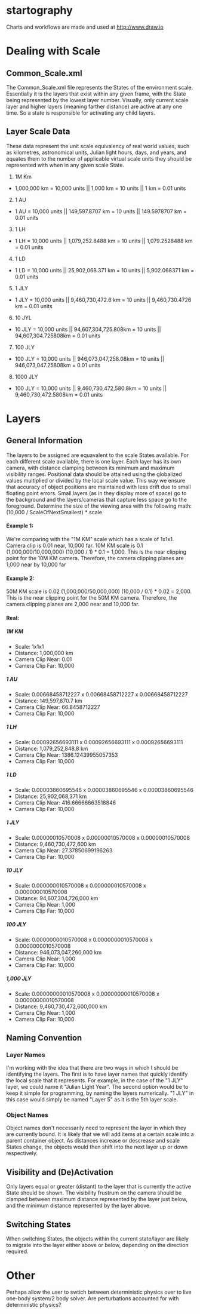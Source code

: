 # startography
Charts and workflows are made and used at http://www.draw.io

# Dealing with Scale
## Common_Scale.xml
The Common_Scale.xml file represents the States of the environment scale.  Essentially it is the layers
that exist within any given frame, with the State being represented by the lowest layer number.  Visually, only
current scale layer and higher layers (meaning farther distance) are active at any one time.  So a state is
responsible for activating any child layers.

## Layer Scale Data
These data represent the unit scale equivalency of real world values, such as kilometres, astronomical units,
Julian light hours, days, and years, and equates them to the number of applicable virtual scale units they
should be represented with when in any given scale State.

1. 1M Km
  * 1,000,000 km = 10,000 units || 1,000 km = 10 units || 1 km = 0.01 units
2. 1 AU
  * 1 AU = 10,000 units || 149,597.8707 km = 10 units || 149.5978707 km = 0.01 units
3. 1 LH
  * 1 LH = 10,000 units || 1,079,252.8488 km = 10 units || 1,079.2528488 km = 0.01 units
4. 1 LD
  * 1 LD = 10,000 units || 25,902,068.371 km = 10 units || 5,902.068371 km = 0.01 units
5. 1 JLY
  * 1 JLY = 10,000 units || 9,460,730,472.6 km = 10 units || 9,460,730.4726 km = 0.01 units
6. 10 JYL
  * 10 JLY = 10,000 units || 94,607,304,725.808km = 10 units || 94,607,304.725808km = 0.01 units
7. 100 JLY
  * 100 JLY = 10,000 units || 946,073,047,258.08km = 10 units || 946,073,047.25808km = 0.01 units
8. 1000 JLY
  * 100 JLY = 10,000 units || 9,460,730,472,580.8km = 10 units || 9,460,730,472.5808km = 0.01 units

# Layers
## General Information
The layers to be assigned are equavalent to the scale States available.  For each different scale available,
there is one layer.  Each layer has its own camera, with distance clamping between its minimum and maximum
visibility ranges.
Positional data should be attained using the globalized values multiplied or divided by the local scale value.
This way we ensure that accuracy of object positions are maintained with less drift due to small floating
point errors.
Small layers (as in they display more of space) go to the background and the layers/cameras that capture
less space go to the foreground.
Determine the size of the viewing area with the following math:
(10,000 / ScaleOfNextSmallest) * scale
#### Example 1:
We're comparing with the "1M KM" scale which has a scale of 1x1x1.  Camera clip is 0.01 near, 10,000 far.
10M KM scale is 0.1 (1,000,000/10,000,000)
(10,000 / 1) * 0.1 = 1,000.  This is the near clipping point for the 10M KM camera.  Therefore, the camera
clipping planes are 1,000 near by 10,000 far
#### Example 2:
50M KM scale is 0.02 (1,000,000/50,000,000)
(10,000 / 0.1) * 0.02 = 2,000.  This is the near clipping point for the 50M KM camera.  Therefore, the
camera clipping planes are 2,000 near and 10,000 far.

#### Real:
##### 1M KM
  * Scale: 1x1x1
  * Distance: 1,000,000 km
  * Camera Clip Near: 0.01
  * Camera Clip Far: 10,000

##### 1 AU
  * Scale: 0.00668458712227 x 0.00668458712227 x 0.00668458712227
  * Distance: 149,597,870.7 km
  * Camera Clip Near: 66.8458712227
  * Camera Clip Far: 10,000

##### 1 LH
  * Scale: 0.00092656693111 x 0.00092656693111 x 0.00092656693111
  * Distance: 1,079,252,848.8 km
  * Camera Clip Near: 1386.12439955057353
  * Camera Clip Far: 10,000

##### 1 LD
  * Scale: 0.00003860695546 x 0.00003860695546 x 0.00003860695546
  * Distance: 25,902,068,371 km 
  * Camera Clip Near: 416.66666663518846
  * Camera Clip Far: 10,000

##### 1 JLY
  * Scale: 0.00000010570008 x 0.00000010570008 x 0.00000010570008
  * Distance: 9,460,730,472,600 km
  * Camera Clip Near: 27.37850699196263
  * Camera Clip Far: 10,000

##### 10 JLY
  * Scale: 0.000000010570008 x 0.000000010570008 x 0.000000010570008
  * Distance: 94,607,304,726,000 km
  * Camera Clip Near: 1,000
  * Camera Clip Far: 10,000

##### 100 JLY
  * Scale: 0.0000000010570008 x 0.0000000010570008 x 0.0000000010570008
  * Distance: 946,073,047,260,000 km
  * Camera Clip Near: 1,000
  * Camera Clip Far: 10,000

##### 1,000 JLY
  * Scale: 0.00000000010570008 x 0.00000000010570008 x 0.00000000010570008
  * Distance: 9,460,730,472,600,000 km
  * Camera Clip Near: 1,000
  * Camera Clip Far: 10,000
## Naming Convention
### Layer Names
I'm working with the idea that there are two ways in which I should be identifying the layers.  The first is to
have layer names that quickly identify the local scale that it represents.  For example, in the case of the "1
JLY" layer, we could name it "Julian Light Year".
The second option would be to keep it simple for programming, by naming the layers numerically.  "1 JLY" in
this case would simply be named "Layer 5" as it is the 5th layer scale.
### Object Names
Object names don't necessarily need to represent the layer in which they are currently bound.  It is likely that
we will add items at a certain scale into a parent container object.  As distances increase or descrease and
scale States change, the objects would then shift into the next layer up or down respectively.
## Visibility and (De)Activation
Only layers equal or greater (distant) to the layer that is currently the active State should be shown.  The 
visibility frustrum on the camera should be clamped between maximum distance represented by the layer just below,
and the minimum distance represented by the layer above.
## Switching States
When switching States, the objects within the current state/layer are likely to migrate into the layer either
above or below, depending on the direction required.

# Other
Perhaps allow the user to swtich between deterministic physics over to live one-body system/2 body
solver.  Are perturbations accounted for with deterministic physics?

